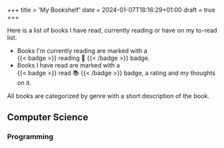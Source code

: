+++
title = 'My Bookshelf'
date = 2024-01-07T18:16:29+01:00
draft = true
+++

Here is a list of books I have read, currently reading or have on my to-read list.
- Books I'm currently reading are marked with a <span style="display: inline-block;"> {{< badge >}} reading 📖 {{< /badge >}} </span> badge.
- Books I have read are marked with a <span style="display: inline-block;"> {{< badge >}} read 📚 {{< /badge >}} </span> badge, a rating and my thoughts on it.

All books are categorized by genre with a short description of the book.

## Computer Science
### Programming
